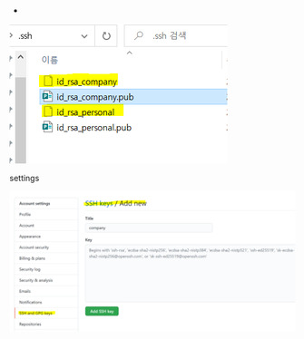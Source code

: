 - 

![image-20210706174122397](image/image-20210706174122397.png)





settings

![image-20210706174141989](image/image-20210706174141989.png)